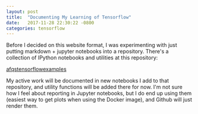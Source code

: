 ```yaml
---
layout: post
title:  "Documenting My Learning of Tensorflow"
date:   2017-11-28 22:30:22 -0800
categories: tensorflow
---
```


Before I decided on this website format, I was experimenting with just putting markdown + jupyter notebooks into a repository. There's a collection of IPython notebooks and utilities at this repository:

[afqstensorflowexamples](https://github.com/afqueiruga/afqstensorflowexamples)

My active work will be documented in new notebooks I add to that repository, and utility functions will be added there for now. I'm not sure how I feel about reporting in Jupyter notebooks, but I do end up using them (easiest way to get plots when using the Docker image), and Github will just render them.